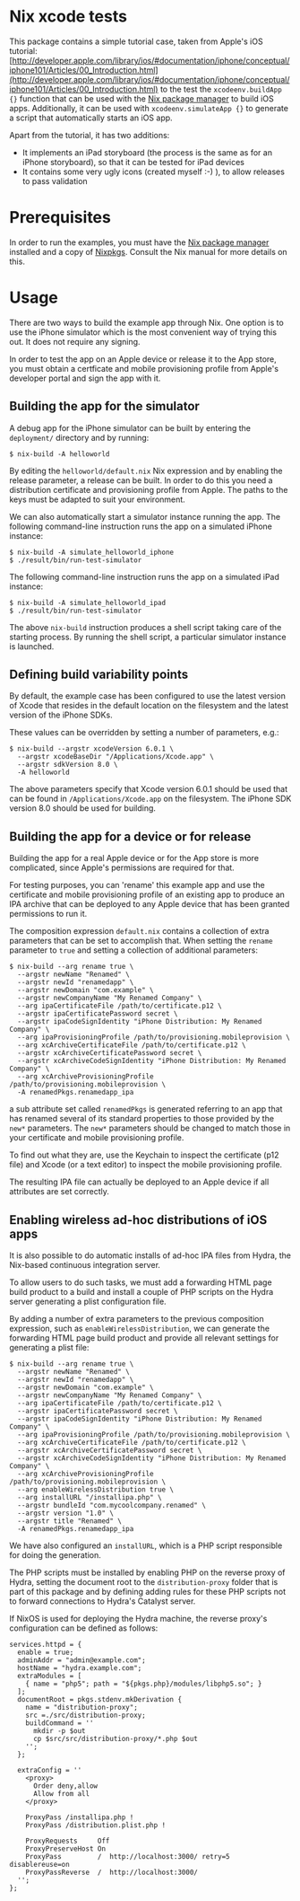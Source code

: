 Nix xcode tests
===============

This package contains a simple tutorial case, taken from Apple's iOS tutorial:
[http://developer.apple.com/library/ios/#documentation/iphone/conceptual/iphone101/Articles/00_Introduction.html](http://developer.apple.com/library/ios/#documentation/iphone/conceptual/iphone101/Articles/00_Introduction.html)
to the test the `xcodeenv.buildApp {}` function that can be used with the
[Nix package manager](http://nixos.org/nix) to build iOS apps. Additionally, it
can be used with `xcodeenv.simulateApp {}` to generate a script that
automatically starts an iOS app.

Apart from the tutorial, it has two additions:

* It implements an iPad storyboard (the process is the same as for an iPhone storyboard), so that it can be tested for iPad devices
* It contains some very ugly icons (created myself :-) ), to allow releases to pass validation

Prerequisites
=============
In order to run the examples, you must have the [Nix package manager](http://nixos.org/nix)
installed and a copy of [Nixpkgs](http://nixos.org/nixpkgs). Consult the Nix
manual for more details on this.

Usage
=====
There are two ways to build the example app through Nix. One option is to use the
iPhone simulator which is the most convenient way of trying this out. It does not
require any signing.

In order to test the app on an Apple device or release it to the App store, you
must obtain a certficate and mobile provisioning profile from Apple's developer
portal and sign the app with it.

Building the app for the simulator
----------------------------------
A debug app for the iPhone simulator can be built by entering the `deployment/`
directory and by running:

    $ nix-build -A helloworld

By editing the `helloworld/default.nix` Nix expression and by enabling the
release parameter, a release can be built. In order to do this you need
a distribution certificate and provisioning profile from Apple. The paths
to the keys must be adapted to suit your environment.

We can also automatically start a simulator instance running the app.
The following command-line instruction runs the app on a simulated iPhone
instance:

    $ nix-build -A simulate_helloworld_iphone
    $ ./result/bin/run-test-simulator

The following command-line instruction runs the app on a simulated iPad
instance:

    $ nix-build -A simulate_helloworld_ipad
    $ ./result/bin/run-test-simulator

The above `nix-build` instruction produces a shell script taking care of
the starting process. By running the shell script, a particular simulator
instance is launched.

Defining build variability points
---------------------------------
By default, the example case has been configured to use the latest version of
Xcode that resides in the default location on the filesystem and the latest
version of the iPhone SDKs.

These values can be overridden by setting a number of parameters, e.g.:

    $ nix-build --argstr xcodeVersion 6.0.1 \
      --argstr xcodeBaseDir "/Applications/Xcode.app" \
      --argstr sdkVersion 8.0 \
      -A helloworld

The above parameters specify that Xcode version 6.0.1 should be used that can be
found in `/Applications/Xcode.app` on the filesystem. The iPhone SDK version 8.0
should be used for building.

Building the app for a device or for release
--------------------------------------------
Building the app for a real Apple device or for the App store is more
complicated, since Apple's permissions are required for that.

For testing purposes, you can 'rename' this example app and use the certificate
and mobile provisioning profile of an existing app to produce an IPA archive that
can be deployed to any Apple device that has been granted permissions to run it.

The composition expression `default.nix` contains a collection of extra
parameters that can be set to accomplish that. When setting the `rename`
parameter to `true` and setting a collection of additional parameters:

    $ nix-build --arg rename true \
      --argstr newName "Renamed" \
      --argstr newId "renamedapp" \
      --argstr newDomain "com.example" \
      --argstr newCompanyName "My Renamed Company" \
      --arg ipaCertificateFile /path/to/certificate.p12 \
      --argstr ipaCertificatePassword secret \
      --argstr ipaCodeSignIdentity "iPhone Distribution: My Renamed Company" \
      --arg ipaProvisioningProfile /path/to/provisioning.mobileprovision \
      --arg xcArchiveCertificateFile /path/to/certificate.p12 \
      --argstr xcArchiveCertificatePassword secret \
      --argstr xcArchiveCodeSignIdentity "iPhone Distribution: My Renamed Company" \
      --arg xcArchiveProvisioningProfile /path/to/provisioning.mobileprovision \
      -A renamedPkgs.renamedapp_ipa

a sub attribute set called `renamedPkgs` is generated referring to an app that
has renamed several of its standard properties to those provided by the `new*`
parameters.  The `new*` parameters should be changed to match those in your
certificate and mobile provisioning profile.

To find out what they are, use the Keychain to inspect the certificate (p12 file)
and Xcode (or a text editor) to inspect the mobile provisioning profile.

The resulting IPA file can actually be deployed to an Apple device if all
attributes are set correctly.

Enabling wireless ad-hoc distributions of iOS apps
--------------------------------------------------
It is also possible to do automatic installs of ad-hoc IPA files from Hydra, the
Nix-based continuous integration server.

To allow users to do such tasks, we must add a forwarding HTML page build product
to a build and install a couple of PHP scripts on the Hydra server generating a
plist configuration file.

By adding a number of extra parameters to the previous composition expression,
such as `enableWirelessDistribution`, we can generate the forwarding HTML page
build product and provide all relevant settings for generating a plist file:

    $ nix-build --arg rename true \
      --argstr newName "Renamed" \
      --argstr newId "renamedapp" \
      --argstr newDomain "com.example" \
      --argstr newCompanyName "My Renamed Company" \
      --arg ipaCertificateFile /path/to/certificate.p12 \
      --argstr ipaCertificatePassword secret \
      --argstr ipaCodeSignIdentity "iPhone Distribution: My Renamed Company" \
      --arg ipaProvisioningProfile /path/to/provisioning.mobileprovision \
      --arg xcArchiveCertificateFile /path/to/certificate.p12 \
      --argstr xcArchiveCertificatePassword secret \
      --argstr xcArchiveCodeSignIdentity "iPhone Distribution: My Renamed Company" \
      --arg xcArchiveProvisioningProfile /path/to/provisioning.mobileprovision \
      --arg enableWirelessDistribution true \
      --arg installURL "/installipa.php" \
      --argstr bundleId "com.mycoolcompany.renamed" \
      --argstr version "1.0" \
      --argstr title "Renamed" \
      -A renamedPkgs.renamedapp_ipa

We have also configured an `installURL`, which is a PHP script responsible for
doing the generation.

The PHP scripts must be installed by enabling PHP on the reverse proxy of Hydra,
setting the document root to the `distribution-proxy` folder that is part of this
package and by defining adding rules for these PHP scripts not to forward
connections to Hydra's Catalyst server.

If NixOS is used for deploying the Hydra machine, the reverse proxy's
configuration can be defined as follows:

    services.httpd = {
      enable = true;
      adminAddr = "admin@example.com";
      hostName = "hydra.example.com";
      extraModules = [
        { name = "php5"; path = "${pkgs.php}/modules/libphp5.so"; }
      ];
      documentRoot = pkgs.stdenv.mkDerivation {
        name = "distribution-proxy";
        src =./src/distribution-proxy;
        buildCommand = ''
          mkdir -p $out
          cp $src/src/distribution-proxy/*.php $out
        '';
      };

      extraConfig = ''
        <proxy>
          Order deny,allow
          Allow from all
        </proxy>
          
        ProxyPass /installipa.php !
        ProxyPass /distribution.plist.php !
          
        ProxyRequests     Off
        ProxyPreserveHost On
        ProxyPass         /  http://localhost:3000/ retry=5 disablereuse=on
        ProxyPassReverse  /  http://localhost:3000/
      '';
    };
